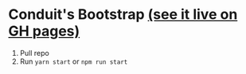 # Conduit's Bootstrap [(see it live on GH pages)](http://gothinkster.github.io/conduit/)

1.  Pull repo  
2.  Run `yarn start` or `npm run start`
